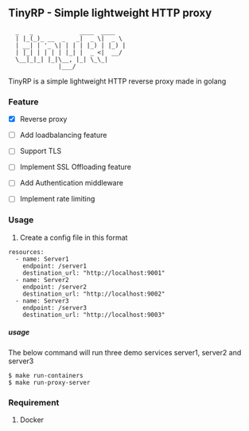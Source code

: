## TinyRP - Simple lightweight HTTP proxy

```
  _   _             ____  ____
  | |_(_)_ __  _   _|  _ \|  _ \
  | __| | '_ \| | | | |_) | |_) |
  | |_| | | | | |_| |  _ <|  __/
  \__|_|_| |_|\__, |_| \_\_|
              |___/        
```

TinyRP is a simple lightweight HTTP reverse proxy made in golang

### Feature

- [x] Reverse proxy
- [ ] Add loadbalancing feature
- [ ] Support TLS
- [ ] Implement SSL Offloading feature
- [ ] Add Authentication middleware
- [ ] Implement rate limiting


### Usage

1. Create a config file in this format

```
resources:
  - name: Server1
    endpoint: /server1
    destination_url: "http://localhost:9001"
  - name: Server2
    endpoint: /server2
    destination_url: "http://localhost:9002"
  - name: Server3
    endpoint: /server3
    destination_url: "http://localhost:9003"

```


##### usage

The below command will run three demo services server1, server2 and server3

```
$ make run-containers
$ make run-proxy-server
```

### Requirement

1. Docker